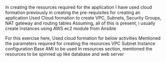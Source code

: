 In creating the resources required for the application 
I have used cloud formation previously in creating the pre-requisites for creating an application 
Used Cloud formation to create VPC, Subnets, Security Groups, NAT gateway and routing tables 
Assuming, all of this is present, i usually create instances using AWS ec2 module from Ansible 

For this exercise here, Used cloud formation for below activities 
    Mentioned the parameters required for creating the resources 
        VPC
        Subnet
        Instance configuration 
        Base AMI to be used
In resources section, mentioned the resources to be spinned up like database and web server 

